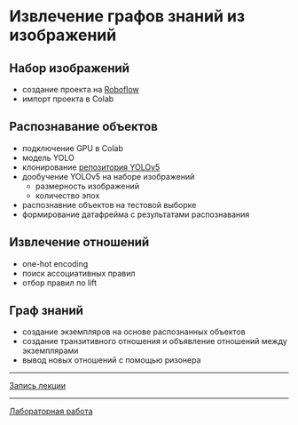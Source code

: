 # Извлечение графов знаний из изображений

## Набор изображений
- создание проекта на [Roboflow](https://roboflow.com/)
- импорт проекта в Colab

## Распознавание объектов
- подключение GPU в Colab
- модель YOLO
- клонирование [репозитория YOLOv5](https://github.com/ultralytics/yolov5)
- дообучение YOLOv5 на наборе изображений
  - размерность изображений
  - количество эпох
- распознавние объектов на тестовой выборке
- формирование датафрейма с результатами распознавания

## Извлечение отношений
- one-hot encoding
- поиск ассоциативных правил
- отбор правил по lift

## Граф знаний
- создание экземпляров на основе распознанных объектов
- создание транзитивного отношения и объявление отношений между экземплярами
- вывод новых отношений с помощью ризонера

---

[Запись лекции](https://youtu.be/4eUb3ZoVeg0)

---

[Лабораторная работа](https://github.com/ldrbmrtv/hybrid_ai_course/blob/main/image2kg/task.md)
